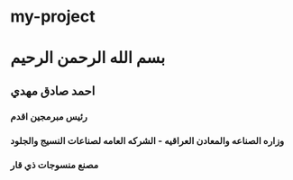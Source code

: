 # my-project


# بسم الله الرحمن الرحيم 


## احمد صادق مهدي 

### رئيس مبرمجين اقدم 

### وزاره الصناعه والمعادن العراقيه - الشركه العامه لصناعات النسيج والجلود

###  مصنع منسوجات ذي قار